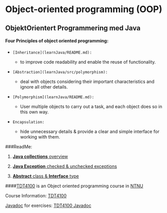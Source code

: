 Object-oriented programming (OOP)
=======

ObjektOrientert Programmering med Java
-------

#### Four Principles of object oriented programming:

-     [Inheritance](learnJava/README.md):
	- to improve code readability and enable the reuse of functionality.
-     [Abstraction](learnJava/src/polymorphism):
	- deal with objects considering their important characteristics and ignore all other details.
-     [Polymorphism](learnJava/README.md):
	- User multiple objects to carry out a task, and each object does so in this own way.
-     Encapsulation:
	- hide unnecessary details & provide a clear and simple interface for working with them.


###ReadMe:

1. [**Java collections** overview][3]

2. [**Java Exception** checked & unchecked exceptions](e2011/README.md)

3. [**Abstract** class & **Interface** type](e2011/interfaceVSabstract.md)


####[TDT4100][4] is an Object oriented programming course in [NTNU][4]

Course Information: [TDT4100][1]

[Javadoc][2] for exercises: [TDT4100 Javadoc][2]


  [1]: http://junjunguo.com/TDT4100
  [2]: http://junjunguo.com/TDT4100/javadoc
  [3]: https://github.com/junjunguo/TDT4100/blob/master/no/README.md
  [4]: http://www.ntnu.no/studier/emner/TDT4100
